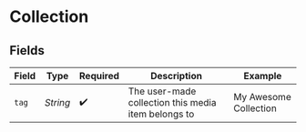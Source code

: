 # Collection


## Fields

| Field                                               | Type                                                | Required                                            | Description                                         | Example                                             |
| --------------------------------------------------- | --------------------------------------------------- | --------------------------------------------------- | --------------------------------------------------- | --------------------------------------------------- |
| `tag`                                               | *String*                                            | :heavy_check_mark:                                  | The user-made collection this media item belongs to | My Awesome Collection                               |